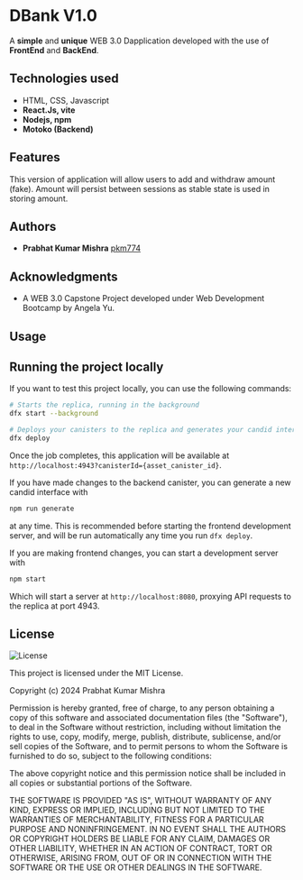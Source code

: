 # DBank V1.0

A **simple** and **unique** WEB 3.0 Dapplication developed with the use of **FrontEnd** and **BackEnd**.

## Technologies used

  * HTML, CSS, Javascript
  * **React.Js, vite**
  * **Nodejs, npm**
  * **Motoko (Backend)**

## Features

This version of application will allow users to add and withdraw amount (fake). Amount will persist between sessions as stable state is used in storing amount.

## Authors

  - **Prabhat Kumar Mishra**
    [pkm774](https://pkm774.github.io/)

## Acknowledgments

  * A WEB 3.0 Capstone Project developed under Web Development Bootcamp by Angela Yu.
  
## Usage
## Running the project locally

If you want to test this project locally, you can use the following commands:

```bash
# Starts the replica, running in the background
dfx start --background

# Deploys your canisters to the replica and generates your candid interface
dfx deploy
```

Once the job completes, this application will be available at `http://localhost:4943?canisterId={asset_canister_id}`.

If you have made changes to the backend canister, you can generate a new candid interface with

```bash
npm run generate
```

at any time. This is recommended before starting the frontend development server, and will be run automatically any time you run `dfx deploy`.

If you are making frontend changes, you can start a development server with

```bash
npm start
```

Which will start a server at `http://localhost:8080`, proxying API requests to the replica at port 4943.

## License

![License](https://img.shields.io/badge/license-MIT%20License-blue.svg)

This project is licensed under the MIT License.

Copyright (c) 2024 Prabhat Kumar Mishra

Permission is hereby granted, free of charge, to any person obtaining a copy
of this software and associated documentation files (the "Software"), to deal
in the Software without restriction, including without limitation the rights
to use, copy, modify, merge, publish, distribute, sublicense, and/or sell
copies of the Software, and to permit persons to whom the Software is
furnished to do so, subject to the following conditions:

The above copyright notice and this permission notice shall be included in all
copies or substantial portions of the Software.

THE SOFTWARE IS PROVIDED "AS IS", WITHOUT WARRANTY OF ANY KIND, EXPRESS OR
IMPLIED, INCLUDING BUT NOT LIMITED TO THE WARRANTIES OF MERCHANTABILITY,
FITNESS FOR A PARTICULAR PURPOSE AND NONINFRINGEMENT. IN NO EVENT SHALL THE
AUTHORS OR COPYRIGHT HOLDERS BE LIABLE FOR ANY CLAIM, DAMAGES OR OTHER
LIABILITY, WHETHER IN AN ACTION OF CONTRACT, TORT OR OTHERWISE, ARISING FROM,
OUT OF OR IN CONNECTION WITH THE SOFTWARE OR THE USE OR OTHER DEALINGS IN THE
SOFTWARE.